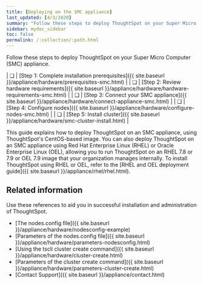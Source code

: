 ```yaml
---
title: [Deploying on the SMC appliance]
last_updated: [4/3/2020]
summary: "Follow these steps to deploy ThoughtSpot on your Super Micro Computer appliance."
sidebar: mydoc_sidebar
toc: false
permalink: /:collection/:path.html
---
```

Follow these steps to deploy ThoughtSpot on your Super Micro Computer (SMC) appliance.

| &#10063; | [Step 1: Complete installation prerequisites]({{ site.baseurl }}/appliance/hardware/prerequisites-smc.html) |
| &#10063; | [Step 2: Review hardware requirements]({{ site.baseurl }}/appliance/hardware/hardware-requirements-smc.html) |
| &#10063; | [Step 3: Connect your SMC appliance]({{ site.baseurl }}/appliance/hardware/connect-appliance-smc.html) |
| &#10063; | [Step 4: Configure nodes]({{ site.baseurl }}/appliance/hardware/configure-nodes-smc.html) |
| &#10063; | [Step 5: Install cluster]({{ site.baseurl }}/appliance/hardware/smc-cluster-install.html) |

This guide explains how to deploy ThoughtSpot on an SMC appliance, using ThoughtSpot's CentOS-based image. You can also deploy ThoughtSpot on an SMC appliance using Red Hat Enterprise Linux (RHEL) or Oracle Enterprise Linux (OEL), allowing you to run ThoughtSpot on an RHEL 7.8 or 7.9 or OEL 7.9 image that your organization manages internally. To install ThoughtSpot using RHEL or OEL, refer to the [RHEL and OEL deployment guide]({{ site.baseurl }}/appliance/rhel/rhel.html).


## Related information
Use these references to aid you in successful installation and administration of ThoughtSpot.

* [The nodes.config file]({{ site.baseurl }}/appliance/hardware/nodesconfig-example)
* [Parameters of the nodes.config file]({{ site.baseurl }}/appliance/hardware/parameters-nodesconfig.html)
* [Using the tscli cluster create command]({{ site.baseurl }}/appliance/hardware/cluster-create.html)
* [Parameters of the cluster create command]({{ site.baseurl }}/appliance/hardware/parameters-cluster-create.html)
* [Contact Support]({{ site.baseurl }}/appliance/contact.html)
